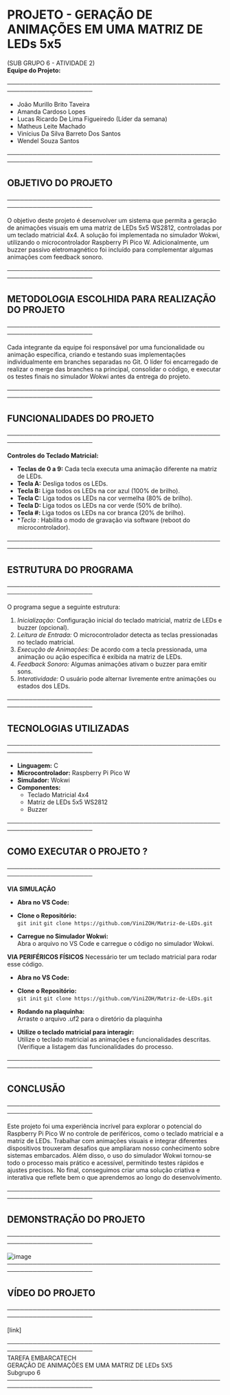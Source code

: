 # PROJETO - GERAÇÃO DE ANIMAÇÕES EM UMA MATRIZ DE LEDs 5x5  
(SUB GRUPO 6 - ATIVIDADE 2)  
**Equipe do Projeto:**  

──────────────────────────────────────────────────────────────────────  

- João Murillo Brito Taveira  
- Amanda Cardoso Lopes  
- Lucas Ricardo De Lima Figueiredo (Líder da semana)  
- Matheus Leite Machado  
- Vinícius Da Silva Barreto Dos Santos  
- Wendel Souza Santos  

──────────────────────────────────────────────────────────────────────  
## OBJETIVO DO PROJETO  
──────────────────────────────────────────────────────────────────────  

O objetivo deste projeto é desenvolver um sistema que permita a geração de animações visuais em uma matriz de LEDs 5x5 WS2812, controladas por um teclado matricial 4x4. A solução foi implementada no simulador Wokwi, utilizando o microcontrolador Raspberry Pi Pico W. Adicionalmente, um buzzer passivo eletromagnético foi incluído para complementar algumas animações com feedback sonoro.  

──────────────────────────────────────────────────────────────────────  
## METODOLOGIA ESCOLHIDA PARA REALIZAÇÃO DO PROJETO  
──────────────────────────────────────────────────────────────────────  

Cada integrante da equipe foi responsável por uma funcionalidade ou animação específica, criando e testando suas implementações individualmente em branches separadas no Git. O líder foi encarregado de realizar o merge das branches na principal, consolidar o código, e executar os testes finais no simulador Wokwi antes da entrega do projeto.  

──────────────────────────────────────────────────────────────────────  
## FUNCIONALIDADES DO PROJETO  
──────────────────────────────────────────────────────────────────────  

**Controles do Teclado Matricial:**  
- **Teclas de 0 a 9:** Cada tecla executa uma animação diferente na matriz de LEDs.  
- **Tecla A:** Desliga todos os LEDs.  
- **Tecla B:** Liga todos os LEDs na cor azul (100% de brilho).  
- **Tecla C:** Liga todos os LEDs na cor vermelha (80% de brilho).  
- **Tecla D:** Liga todos os LEDs na cor verde (50% de brilho).  
- **Tecla #:** Liga todos os LEDs na cor branca (20% de brilho).  
- **Tecla *:** Habilita o modo de gravação via software (reboot do microcontrolador).  

──────────────────────────────────────────────────────────────────────  
## ESTRUTURA DO PROGRAMA  
──────────────────────────────────────────────────────────────────────  

O programa segue a seguinte estrutura:  
1. *Inicialização:* Configuração inicial do teclado matricial, matriz de LEDs e buzzer (opcional).  
2. *Leitura de Entrada:* O microcontrolador detecta as teclas pressionadas no teclado matricial.  
3. *Execução de Animações:* De acordo com a tecla pressionada, uma animação ou ação específica é exibida na matriz de LEDs.  
4. *Feedback Sonoro:* Algumas animações ativam o buzzer para emitir sons.  
5. *Interatividade:* O usuário pode alternar livremente entre animações ou estados dos LEDs.  

──────────────────────────────────────────────────────────────────────  
## TECNOLOGIAS UTILIZADAS  
──────────────────────────────────────────────────────────────────────  

- **Linguagem:** C  
- **Microcontrolador:** Raspberry Pi Pico W  
- **Simulador:** Wokwi  
- **Componentes:**  
  - Teclado Matricial 4x4  
  - Matriz de LEDs 5x5 WS2812  
  - Buzzer

──────────────────────────────────────────────────────────────────────  
## COMO EXECUTAR O PROJETO ?
──────────────────────────────────────────────────────────────────────  


**VIA SIMULAÇÃO**

- **Abra no VS Code:**  

- **Clone o Repositório:**  
  `git init` 
  `git clone https://github.com/ViniZOH/Matriz-de-LEDs.git`  

- **Carregue no Simulador Wokwi:**  
  Abra o arquivo no VS Code e carregue o código no simulador Wokwi. 

**VIA PERIFÉRICOS FÍSICOS**
Necessário ter um teclado matricial para rodar esse código.

- **Abra no VS Code:**  

- **Clone o Repositório:**  
  `git init` 
  `git clone https://github.com/ViniZOH/Matriz-de-LEDs.git`  

- **Rodando na plaquinha:**  
 Arraste o arquivo .uf2 para o diretório da plaquinha

- **Utilize o teclado matricial para interagir:**  
  Utilize o teclado matricial as animações e funcionalidades descritas.
 (Verifique a listagem das funcionalidades do processo.

──────────────────────────────────────────────────────────────────────  
## CONCLUSÃO  
──────────────────────────────────────────────────────────────────────  

Este projeto foi uma experiência incrível para explorar o potencial do Raspberry Pi Pico W no controle de periféricos, como o teclado matricial e a matriz de LEDs. Trabalhar com animações visuais e integrar diferentes dispositivos trouxeram desafios que ampliaram nosso conhecimento sobre sistemas embarcados. Além disso, o uso do simulador Wokwi tornou-se todo o processo mais prático e acessível, permitindo testes rápidos e ajustes precisos. No final, conseguimos criar uma solução criativa e interativa que reflete bem o que aprendemos ao longo do desenvolvimento.

──────────────────────────────────────────────────────────────────────  
## DEMONSTRAÇÃO DO PROJETO  
──────────────────────────────────────────────────────────────────────  

![image](https://github.com/user-attachments/assets/0c09714e-2bbe-4c81-9880-c476f6507253)
──────────────────────────────────────────────────────────────────────  
## VÍDEO DO PROJETO  
──────────────────────────────────────────────────────────────────────  

[link]  



──────────────────────────────────────────────────────────────────────  
                           TAREFA EMBARCATECH  
                GERAÇÃO DE ANIMAÇÕES EM UMA MATRIZ DE LEDs 5X5   
                                Subgrupo 6  
──────────────────────────────────────────────────────────────────────  

